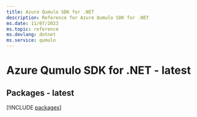 ```yaml
---
title: Azure Qumulo SDK for .NET
description: Reference for Azure Qumulo SDK for .NET
ms.date: 11/07/2023
ms.topic: reference
ms.devlang: dotnet
ms.service: qumulo
---
```

# Azure Qumulo SDK for .NET - latest
## Packages - latest
[!INCLUDE [packages](qumulo-index.md)]